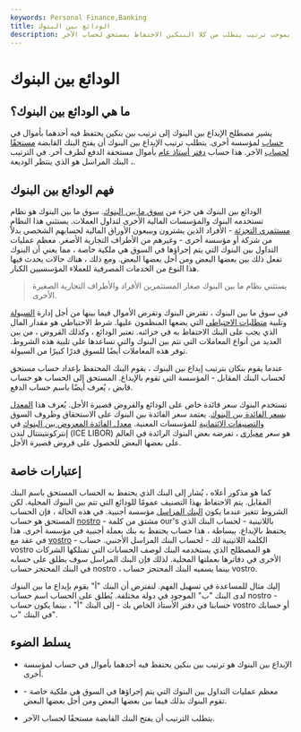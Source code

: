 ```yaml
---
keywords: Personal Finance,Banking
title: الودائع بين البنوك
description: في الإيداع بين البنوك ، يحتفظ أحد البنوك بأموال نيابة عن بنك آخر بموجب ترتيب يتطلب من كلا البنكين الاحتفاظ بمستحق لحساب الآخر.
---
```


# الودائع بين البنوك
## ما هي الودائع بين البنوك؟

يشير مصطلح الإيداع بين البنوك إلى ترتيب بين بنكين يحتفظ فيه أحدهما بأموال في [حساب](/account) لمؤسسة أخرى. يتطلب ترتيب الإيداع بين البنوك أن يفتح البنك القابضة [مستحقًا لحساب](/due-to-account) الآخر. هذا حساب [دفتر أستاذ عام](/generalledger) بأموال مستحقة الدفع لطرف آخر. في الترتيب ، البنك المراسل هو الذي ينتظر الوديعة.

## فهم الودائع بين البنوك

الودائع بين البنوك هي جزء من [سوق ما بين البنوك](/interbankmarket). سوق ما بين البنوك هو نظام تستخدمه البنوك والمؤسسات المالية الأخرى لتداول العملات. يستثني هذا النظام [مستثمري التجزئة](/retailinvestor) - الأفراد الذين يشترون ويبيعون الأوراق المالية لحسابهم الشخصي بدلاً من شركة أو مؤسسة أخرى - وغيرهم من الأطراف التجارية الأصغر. معظم عمليات التداول بين البنوك التي يتم إجراؤها في السوق هي ملكية خاصة ، مما يعني أن البنوك تفعل ذلك بين بعضها البعض ومن أجل بعضها البعض. ومع ذلك ، هناك حالات يحدث فيها هذا النوع من الخدمات المصرفية للعملاء المؤسسيين الكبار.

> يستثني نظام ما بين البنوك صغار المستثمرين الأفراد والأطراف التجارية الصغيرة الأخرى.

>

في سوق ما بين البنوك ، تقترض البنوك وتقرض الأموال فيما بينها من أجل إدارة [السيولة](/liquidity) وتلبية [متطلبات الاحتياطي](/requiredreserves) التي يضعها المنظمون عليها. شرط الاحتياطي هو مقدار المال الذي يجب على البنك الاحتفاظ به في خزائنه. تعتبر الودائع ، وكذلك القروض ، من بين العديد من أنواع المعاملات التي تتم بين البنوك والتي تساعدها على تلبية هذه الشروط. توفر هذه المعاملات أيضًا للسوق قدرًا كبيرًا من السيولة.

عندما يقوم بنكان بترتيب إيداع بين البنوك ، يقوم البنك المحتفظ بإعداد حساب مستحق لحساب البنك المقابل - المؤسسة التي تقوم بالإيداع. المستحق إلى الحساب هو حساب قابض ، يُعرف أيضًا باسم حساب الدفع.

تستخدم البنوك سعر فائدة خاص على الودائع والقروض قصيرة الأجل. يُعرف هذا [المعدل بسعر الفائدة بين البنوك](/interbankrate). يعتمد سعر الفائدة بين البنوك على الاستحقاق وظروف السوق [والتصنيفات الائتمانية](/creditrating) للمؤسسات المعنية. [معدل الفائدة المعروض بين البنوك](/libor) في إنتركونتيننتال لندن (ICE LIBOR) هو سعر [معياري](/benchmark) ، تفرضه بعض البنوك الرائدة في العالم على بعضها البعض للحصول على قروض قصيرة الأجل.

## إعتبارات خاصة

كما هو مذكور أعلاه ، يُشار إلى البنك الذي يحتفظ به الحساب المستحق باسم البنك المقابل. يتم الاحتفاظ بهذا التصنيف عمومًا للودائع التي تتم بين البنوك المحلية. لكن الشروط تتغير عندما يكون [البنك المراسل](/correspondent-bank) مؤسسة أجنبية. في هذه الحالة ، فإن الحساب المستحق هو حساب [nostro](/nostroaccount) - مشتق من كلمة our's باللاتينية - لحساب البنك الذي يحتفظ بالإيداع. ببساطة ، هذا حساب يحتفظ به بنك بعملة أجنبية في مؤسسة أخرى. هذا في عقد مع [vostro](/vostroaccount) - الكلمة اللاتينية لك - لحساب البنك المراسل الأجنبي. حساب vostro هو المصطلح الذي يستخدمه البنك لوصف الحسابات التي تمتلكها الشركات الأخرى في دفاترها بعملتها المحلية. لذلك فإن البنك المراسل سوف يطلق على حسابه في البنك المحتجز حساب nostro ، بينما يسميه البنك المحتجز حساب vostro.

إليك مثال للمساعدة في تسهيل الفهم. لنفترض أن البنك "أ" يقوم بإيداع ما بين البنوك لدى البنك "ب" الموجود في دولة مختلفة. يُطلق على الحساب اسم حساب nostro - حسابنا في دفتر الأستاذ الخاص بك - إلى البنك "أ" ، بينما يكون حساب vostro أو حسابك في البنك "ب".

## يسلط الضوء

- الإيداع بين البنوك هو ترتيب بين بنكين يحتفظ فيه أحدهما بأموال في حساب لمؤسسة أخرى.

- معظم عمليات التداول بين البنوك التي يتم إجراؤها في السوق هي ملكية خاصة - تقوم البنوك بذلك فيما بين بعضها البعض ومن أجل بعضها البعض.

- يتطلب الترتيب أن يفتح البنك القابضة مستحقًا لحساب الآخر.

